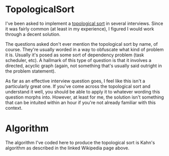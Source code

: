 # TopologicalSort
I've been asked to implement a [topological sort](https://en.wikipedia.org/wiki/Topological_sorting) in several interviews. Since it was fairly common (at least in my experience), I figured I would work through a decent solution. 

The questions asked don't ever mention the topological sort by name, of course. They're usually worded in a way to obfuscate what kind of problem it is. Usually it's posed as some sort of dependency problem (task scheduler, etc). A hallmark of this type of question is that it involves a directed, acyclic graph (again, not something that's usually said outright in the problem statement).

As far as an effective interview question goes, I feel like this isn't a particularly great one. If you've come across the topological sort and understand it well, you should be able to apply it to whatever wording this question morphs into. However, at least for me, the solution isn't something that can be intuited within an hour if you're not already familiar with this context.

# Algorithm

The algorithm I've coded here to produce the topological sort is Kahn's algorithm as described in the linked Wikipedia page above.